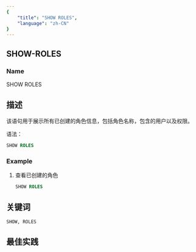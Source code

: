```yaml
---
{
    "title": "SHOW ROLES",
    "language": "zh-CN"
}
---
```


<!--
Licensed to the Apache Software Foundation (ASF) under one
or more contributor license agreements.  See the NOTICE file
distributed with this work for additional information
regarding copyright ownership.  The ASF licenses this file
to you under the Apache License, Version 2.0 (the
"License"); you may not use this file except in compliance
with the License.  You may obtain a copy of the License at

  http://www.apache.org/licenses/LICENSE-2.0

Unless required by applicable law or agreed to in writing,
software distributed under the License is distributed on an
"AS IS" BASIS, WITHOUT WARRANTIES OR CONDITIONS OF ANY
KIND, either express or implied.  See the License for the
specific language governing permissions and limitations
under the License.
-->

## SHOW-ROLES

### Name

SHOW ROLES

## 描述

该语句用于展示所有已创建的角色信息，包括角色名称，包含的用户以及权限。

语法：

```sql
SHOW ROLES
```

### Example

1. 查看已创建的角色

   ```sql
   SHOW ROLES
   ```

## 关键词

    SHOW, ROLES

## 最佳实践

